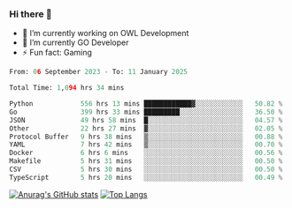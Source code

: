 ### Hi there 👋 

- 🔭 I’m currently working on OWL Development
- 🌱 I’m currently GO Developer
-  ⚡ Fun fact: Gaming
  
  <!--
- 👯 I’m looking to collaborate on ...
- 🤔 I’m looking for help with ...
- 💬 Ask me about ...
- 📫 How to reach me: ...
- 😄 Pronouns: ...
-->

<!--START_SECTION:waka-->

```python
From: 06 September 2023 - To: 11 January 2025

Total Time: 1,094 hrs 34 mins

Python            556 hrs 13 mins ████████████▓░░░░░░░░░░░░   50.82 %
Go                399 hrs 33 mins █████████░░░░░░░░░░░░░░░░   36.50 %
JSON              49 hrs 58 mins  █░░░░░░░░░░░░░░░░░░░░░░░░   04.57 %
Other             22 hrs 27 mins  ▓░░░░░░░░░░░░░░░░░░░░░░░░   02.05 %
Protocol Buffer   9 hrs 38 mins   ▒░░░░░░░░░░░░░░░░░░░░░░░░   00.88 %
YAML              7 hrs 42 mins   ▒░░░░░░░░░░░░░░░░░░░░░░░░   00.70 %
Docker            6 hrs 6 mins    ░░░░░░░░░░░░░░░░░░░░░░░░░   00.56 %
Makefile          5 hrs 31 mins   ░░░░░░░░░░░░░░░░░░░░░░░░░   00.50 %
CSV               5 hrs 30 mins   ░░░░░░░░░░░░░░░░░░░░░░░░░   00.50 %
TypeScript        5 hrs 20 mins   ░░░░░░░░░░░░░░░░░░░░░░░░░   00.49 %
```

<!--END_SECTION:waka-->

[![Anurag's GitHub stats](https://github-readme-stats.vercel.app/api?username=aebalz&show_icons=true&theme=codeSTACKr)](https://github.com/anuraghazra/github-readme-stats)
[![Top Langs](https://github-readme-stats.vercel.app/api/top-langs/?username=aebalz&layout=compact&card_width=350&theme=codeSTACKr)](https://github.com/anuraghazra/github-readme-stats)
<!-- [![Readme Card](https://github-readme-stats.vercel.app/api/pin/?username=aebalz&repo=go-gin-gone&show_owner=true)](https://github.com/anuraghazra/github-readme-stats)-->
